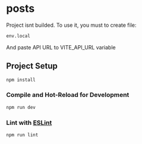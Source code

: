 # posts

Project isnt builded. To use it, you must to create file:

```sh
env.local
```

And paste API URL to VITE_API_URL variable

## Project Setup

```sh
npm install
```

### Compile and Hot-Reload for Development

```sh
npm run dev
```


### Lint with [ESLint](https://eslint.org/)

```sh
npm run lint
```
